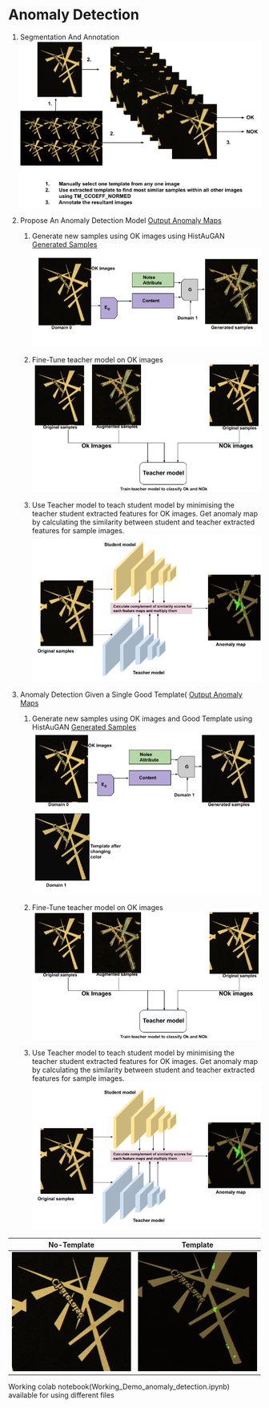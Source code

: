# Anomaly Detection

1. Segmentation And Annotation
![alt text](data/1-1.png)

2. Propose An Anomaly Detection Model
[Output Anomaly Maps](https://drive.google.com/drive/folders/1Q6xTlgtAseS8PYk3Mc4VIpS7Wt-E757J?usp=sharing)

    1. Generate new samples using OK images using HistAuGAN
[Generated Samples](https://drive.google.com/drive/folders/1VJfZKvlc-h2P9r0uLWA34kFx21atnXcA?usp=sharing)
    ![alt text](data/2-0.png)
    
    2. Fine-Tune teacher model on OK images
    ![alt text](data/2-1.png)
    
    3. Use Teacher model to teach student model by minimising the teacher student extracted features for OK images. Get anomaly map by        calculating the similarity between student and teacher extracted features for sample images.
    ![alt text](data/2-2.png)

3. Anomaly Detection Given a Single Good Template(
[Output Anomaly Maps](https://drive.google.com/drive/folders/18FoeMpwZ98pnrnw44jxtWnmPgg3wd6rG?usp=sharing )
    
    1. Generate new samples using OK images and Good Template using HistAuGAN 
[Generated Samples](https://drive.google.com/drive/folders/1VJfZKvlc-h2P9r0uLWA34kFx21atnXcA?usp=sharing)
    ![alt text](data/3-0.png)
    
    2. Fine-Tune teacher model on OK images
    ![alt text](data/2-1.png)
    
    3. Use Teacher model to teach student model by minimising the teacher student extracted features for OK images. Get anomaly map by        calculating the similarity between student and teacher extracted features for sample images.
    ![alt text](data/2-2.png)


No-Template|Template
 --- | ---
![alt text](data/scratch_1_1.png) | ![alt text](data/scratch_2_1.png)

Working colab notebook(Working_Demo_anomaly_detection.ipynb) available for using different files 
